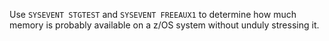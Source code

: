 Use `SYSEVENT STGTEST` and `SYSEVENT FREEAUX1` to determine how much memory is probably available on a z/OS system without unduly stressing it.